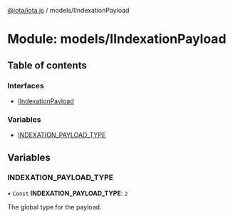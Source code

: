 [@iota/iota.js](../README.md) / models/IIndexationPayload

# Module: models/IIndexationPayload

## Table of contents

### Interfaces

- [IIndexationPayload](../interfaces/models_iindexationpayload.iindexationpayload.md)

### Variables

- [INDEXATION\_PAYLOAD\_TYPE](models_iindexationpayload.md#indexation_payload_type)

## Variables

### INDEXATION\_PAYLOAD\_TYPE

• `Const` **INDEXATION\_PAYLOAD\_TYPE**: ``2``

The global type for the payload.
